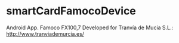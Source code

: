 # smartCardFamocoDevice
Android App. Famoco FX100,7
Developed for Tranvía de Mucia S.L.: http://www.tranviademurcia.es/

